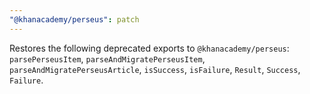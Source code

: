 ```yaml
---
"@khanacademy/perseus": patch
---
```


Restores the following deprecated exports to `@khanacademy/perseus`:
`parsePerseusItem`, `parseAndMigratePerseusItem`,
`parseAndMigratePerseusArticle`, `isSuccess`, `isFailure`, `Result`, `Success`,
`Failure`.
